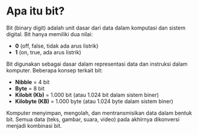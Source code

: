 # Apa itu bit?

Bit (binary digit) adalah unit dasar dari data dalam komputasi dan sistem digital. Bit hanya memiliki dua nilai:  

- **0** (off, false, tidak ada arus listrik)  
- **1** (on, true, ada arus listrik)  

Bit digunakan sebagai dasar dalam representasi data dan instruksi dalam komputer. Beberapa konsep terkait bit:  

- **Nibble** = 4 bit  
- **Byte** = 8 bit  
- **Kilobit (Kb)** = 1.000 bit (atau 1.024 bit dalam sistem biner)  
- **Kilobyte (KB)** = 1.000 byte (atau 1.024 byte dalam sistem biner)  

Komputer menyimpan, mengolah, dan mentransmisikan data dalam bentuk bit. Semua data (teks, gambar, suara, video) pada akhirnya dikonversi menjadi kombinasi bit.